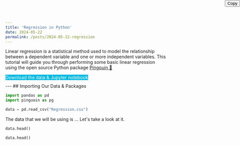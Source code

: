```yaml
---
title: 'Regression in Python'
date: 2024-05-22
permalink: /posts/2024-05-22-regression
---
```

<style>
  .btn-custom-primary {
    background-color: #02B9E1 !important;
    color: white !important;
  }

  .btn-group a {
    text-decoration: none !important;
  }
  .btn-group .dropdown-menu {
    font-family: inherit;
    font-size: inherit;
    font-weight: inherit;
    min-width: 5rem;
    font-size:14px;
  }
</style>

Linear regression is a statistical method used to model the relationship between a dependent variable and one or more independent variables. This tutorial will guide you through performing some basic linear regression using the open source Python package <a href="https://pingouin-stats.org/build/html/index.html" target="_blank">Pingouin &#x1F427;</a> 

<a href="https://google.ca" class="btn btn-custom-primary" target="_blank" role="button" style="text-decoration: none;">
  <i class="bi bi-file-earmark-arrow-down-fill"></i> Download the data & Jupyter notebook
</a>

<div style="margin-bottom: 10px;"></div>
---
## Importing Our Data & Packages

``` python
import pandas as pd
import pinguoin as pg

data = pd.read_csv("Regression.csv")
```

The data that we will be using is ...
Let's take a look at it.

```python
data.head()
```

<div class="code-container">
<pre><code>data.head()</code></pre>
<button onclick="copyCode(this)" style="position: absolute; top: 0; right: 0;">Copy</button>
</div>
